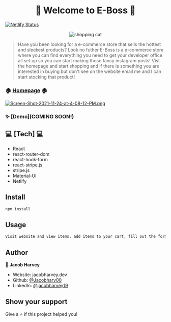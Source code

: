 <h1 align="center">👋 Welcome to E-Boss 👋</h1>
<p>
</p>

[![Netlify Status](https://api.netlify.com/api/v1/badges/faae85cc-78a5-44df-b6eb-b43c8d92fdb4/deploy-status)](https://app.netlify.com/sites/jacobharv/deploys)

<p align="center">
  <img src="https://media.giphy.com/media/5wG597QP1fjG7xIfte/giphy.gif" alt="shopping cat"/>
<p>
  
   > Have you been looking for a e-commerce store that sells the hottest and sleekest products? Look no futher E-Boss is a e-commerce store where you can find everything you need to get your developer office all set up so you can start making those fancy instagram posts! Vist the homepage and start shopping and if there is something you are interested in buying but don't see on the website email me and I can start stocking that product! 

### 🏠 [Homepage](https://eboss.netlify.app) 🏠
  
[![Screen-Shot-2021-11-24-at-4-08-12-PM.png](https://i.postimg.cc/B6Q6V7LZ/Screen-Shot-2021-11-24-at-4-08-12-PM.png)](https://postimg.cc/yJtsJPy2)

### ✨ [Demo](COMING SOON!)
  
## 💻 [Tech] 💻 
<ul>
  <li>React</li>
  <li>react-router-dom</li>
  <li>react-hook-form</li>
  <li>react-stripe.js</li>
  <li>stripe.js</li>
  <li>Material-UI</li>
  <li>Netlify</li>
</ul>

## Install

```sh
npm install
```

## Usage

```sh
Visit website and view items, add items to your cart, fill out the forms for shipping and payment and receive an email about your order. NOT a real e-commerce site and you will not receive any packages. You can use 4242 4242 4242 4242 04/24 42424 for the payment process to make a mock payment.
```

## Author

👤 **Jacob Harvey**

* Website: jacobharvey.dev
* Github: [@Jacobharv00](https://github.com/Jacobharv00)
* LinkedIn: [@jacobharvey19](https://linkedin.com/in/jacobharvey19)

## Show your support

Give a ⭐️ if this project helped you!
